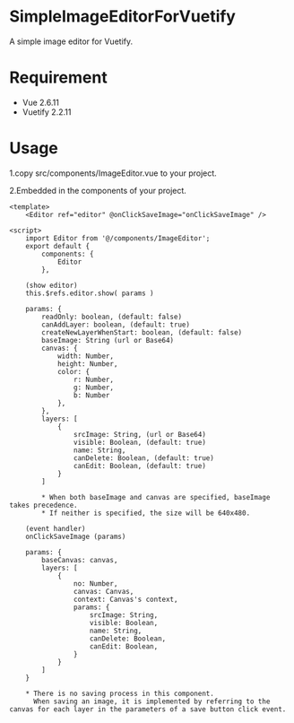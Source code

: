 # SimpleImageEditorForVuetify
A simple image editor for Vuetify.

# Requirement
* Vue 2.6.11
* Vuetify 2.2.11

# Usage
1.copy src/components/ImageEditor.vue to your project.

2.Embedded in the components of your project.
    
    <template>
        <Editor ref="editor" @onClickSaveImage="onClickSaveImage" />
    
    <script>
        import Editor from '@/components/ImageEditor';
        export default {
            components: {
                Editor
            },

        (show editor)
        this.$refs.editor.show( params )

        params: {
            readOnly: boolean, (default: false)
            canAddLayer: boolean, (default: true)
            createNewLayerWhenStart: boolean, (default: false)
            baseImage: String (url or Base64)
            canvas: {
                width: Number,
                height: Number,
                color: {
                    r: Number,
                    g: Number,
                    b: Number
                },
            },
            layers: [
                {
                    srcImage: String, (url or Base64)
                    visible: Boolean, (default: true)
                    name: String,
                    canDelete: Boolean, (default: true)
                    canEdit: Boolean, (default: true)
                }
            ]

            * When both baseImage and canvas are specified, baseImage takes precedence.
            * If neither is specified, the size will be 640x480.

        (event handler)
        onClickSaveImage (params) 

        params: {
            baseCanvas: canvas,
            layers: [
                {
                    no: Number,
                    canvas: Canvas,
                    context: Canvas's context,
                    params: {
                        srcImage: String,
                        visible: Boolean,
                        name: String,
                        canDelete: Boolean,
                        canEdit: Boolean,
                    }
                }
            ]
        }

        * There is no saving process in this component.
          When saving an image, it is implemented by referring to the canvas for each layer in the parameters of a save button click event.

